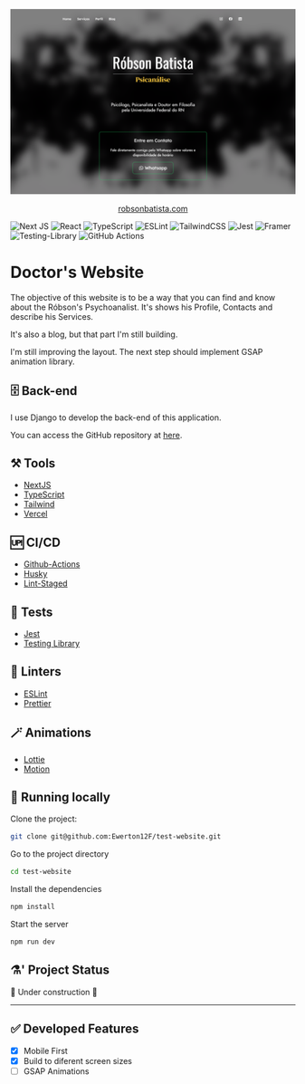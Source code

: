 ![Screenshot](/readme_imgs/Landing%20-%20Róbson%20Batista%20-%20Psicanálise%20-%20www.robsonbatista.com.png)

<p style="text-align: center;">
<a href="https://www.robsonbatista.com/">
robsonbatista.com
</a>
</p>

![Next JS](https://img.shields.io/badge/Next-black?style=for-the-badge&logo=next.js&logoColor=white)
![React](https://img.shields.io/badge/react-%2320232a.svg?style=for-the-badge&logo=react&logoColor=%2361DAFB)
![TypeScript](https://img.shields.io/badge/typescript-%23007ACC.svg?style=for-the-badge&logo=typescript&logoColor=white)
![ESLint](https://img.shields.io/badge/ESLint-4B3263?style=for-the-badge&logo=eslint&logoColor=white)
![TailwindCSS](https://img.shields.io/badge/tailwindcss-%2338B2AC.svg?style=for-the-badge&logo=tailwind-css&logoColor=white)
![Jest](https://img.shields.io/badge/-jest-%23C21325?style=for-the-badge&logo=jest&logoColor=white)
![Framer](https://img.shields.io/badge/Framer-black?style=for-the-badge&logo=framer&logoColor=blue)
![Testing-Library](https://img.shields.io/badge/-TestingLibrary-%23E33332?style=for-the-badge&logo=testing-library&logoColor=white)
![GitHub Actions](https://img.shields.io/badge/github%20actions-%232671E5.svg?style=for-the-badge&logo=githubactions&logoColor=white)

# Doctor's Website

The objective of this website is to be a way that you can find and know about the Róbson's Psychoanalist. It's shows his Profile, Contacts and describe his Services.

It's also a blog, but that part I'm still building. 

I'm still improving the layout. The next step should implement GSAP animation library.

## 🗄️ Back-end

I use Django to develop the back-end of this application.

You can access the GitHub repository at [here](https://github.com/Ewerton12F/teste-server).

## ⚒️ Tools
- [NextJS](https://nextjs.org/)
- [TypeScript](https://www.typescriptlang.org/)
- [Tailwind](https://tailwindcss.com/)
- [Vercel](https://vercel.com/)

## 🆙 CI/CD
- [Github-Actions](https://docs.github.com/en/actions)
- [Husky](https://typicode.github.io/husky/)
- [Lint-Staged](https://github.com/okonet/lint-staged)

## 🚥 Tests
- [Jest](https://jestjs.io/)
- [Testing Library](https://testing-library.com/)

## 🧹 Linters
- [ESLint](https://eslint.org/)
- [Prettier](https://prettier.io/)

## 🪄 Animations
- [Lottie](https://lottiefiles.com/what-is-lottie)
- [Motion](https://www.framer.com/motion/animation/)

## 🏃 Running locally

Clone the project:
```bash
git clone git@github.com:Ewerton12F/test-website.git
```

Go to the project directory
```bash
cd test-website
```

Install the dependencies
```bash
npm install
```

Start the server
```bash
npm run dev
```

## ⚗️' Project Status

🚧 Under construction 🚧

---

## ✅ Developed Features


- [x] Mobile First
- [x] Build to diferent screen sizes
- [ ] GSAP Animations
